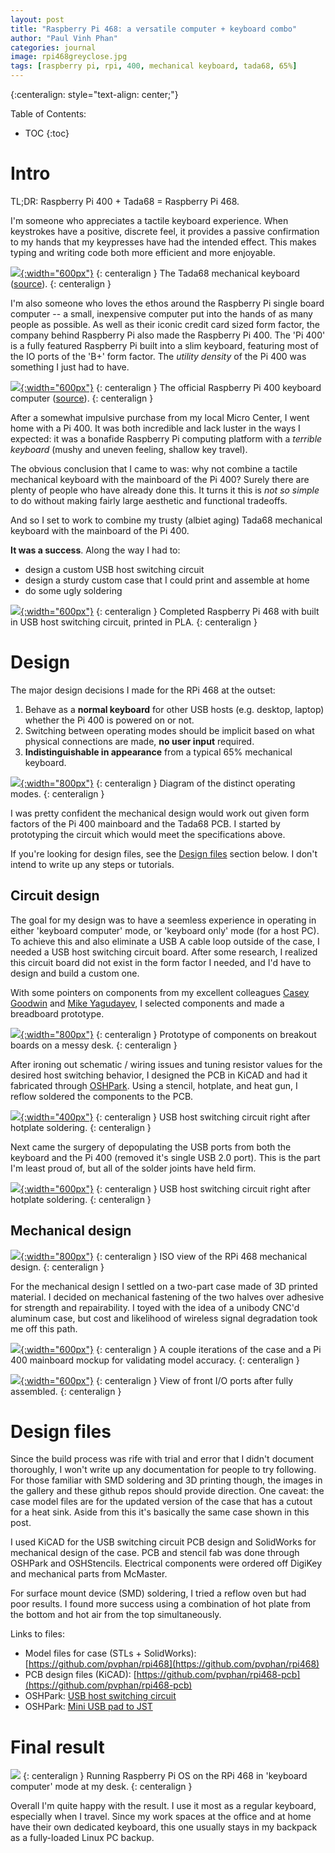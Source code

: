 ```yaml
---
layout: post
title: "Raspberry Pi 468: a versatile computer + keyboard combo"
author: "Paul Vinh Phan"
categories: journal
image: rpi468greyclose.jpg
tags: [raspberry pi, rpi, 400, mechanical keyboard, tada68, 65%]
---
```


{:centeralign: style="text-align: center;"}

Table of Contents:
* TOC
{:toc}

# Intro

TL;DR: Raspberry Pi 400 + Tada68 = Raspberry Pi 468.

I'm someone who appreciates a tactile keyboard experience.
When keystrokes have a positive, discrete feel, it provides a passive confirmation to my hands that my keypresses have had the intended effect.
This makes typing and writing code both more efficient and more enjoyable.

[![](assets/img/2023-01-16-keyboard-computer-rpi468/tada68.jpg){:width="600px"}](assets/img/2023-01-16-keyboard-computer-rpi468/tada68.jpg)
{: centeralign }
The Tada68 mechanical keyboard ([source](https://www.aliexpress.com/i/2251832803921519.html?gatewayAdapt=4itemAdapt)).
{: centeralign }

I'm also someone who loves the ethos around the Raspberry Pi single board computer -- a small, inexpensive computer put into the hands of as many people as possible.
As well as their iconic credit card sized form factor, the company behind Raspberry Pi also made the Raspberry Pi 400.
The 'Pi 400' is a fully featured Raspberry Pi built into a slim keyboard, featuring most of the IO ports of the 'B+' form factor.
The *utility density* of the Pi 400 was something I just had to have.

[![](assets/img/2023-01-16-keyboard-computer-rpi468/pi400.jpg){:width="600px"}](assets/img/2023-01-16-keyboard-computer-rpi468/pi400.jpg)
{: centeralign }
The official Raspberry Pi 400 keyboard computer ([source](https://www.raspberrypi.com/products/raspberry-pi-400/)).
{: centeralign }

After a somewhat impulsive purchase from my local Micro Center, I went home with a Pi 400.
It was both incredible and lack luster in the ways I expected: it was a bonafide Raspberry Pi computing platform with a *terrible keyboard* (mushy and uneven feeling, shallow key travel).

The obvious conclusion that I came to was: why not combine a tactile mechanical keyboard with the mainboard of the Pi 400?
Surely there are plenty of people who have already done this.
It turns it this is *not so simple* to do without making fairly large aesthetic and functional tradeoffs.

And so I set to work to combine my trusty (albiet aging) Tada68 mechanical keyboard with the mainboard of the Pi 400.

**It was a success**. Along the way I had to:
- design a custom USB host switching circuit
- design a sturdy custom case that I could print and assemble at home
- do some ugly soldering

[![](assets/img/2023-01-16-keyboard-computer-rpi468/PXL_20220828_195414086.jpg){:width="600px"}](assets/img/2023-01-16-keyboard-computer-rpi468/PXL_20220828_195414086.jpg)
{: centeralign }
Completed Raspberry Pi 468 with built in USB host switching circuit, printed in PLA.
{: centeralign }


# Design

The major design decisions I made for the RPi 468 at the outset:
1. Behave as a **normal keyboard** for other USB hosts (e.g. desktop, laptop) whether the Pi 400 is powered on or not.
2. Switching between operating modes should be implicit based on what physical connections are made, **no user input** required.
3. **Indistinguishable in appearance** from a typical 65% mechanical keyboard.

[![](assets/img/2023-01-16-keyboard-computer-rpi468/operatingmodes.png){:width="800px"}](assets/img/2023-01-16-keyboard-computer-rpi468/operatingmodes.png)
{: centeralign }
Diagram of the distinct operating modes.
{: centeralign }

I was pretty confident the mechanical design would work out given form factors of the Pi 400 mainboard and the Tada68 PCB.
I started by prototyping the circuit which would meet the specifications above.

If you're looking for design files, see the [Design files](#design-files) section below. I don't intend to write up any steps or tutorials.


## Circuit design

The goal for my design was to have a seemless experience in operating in either 'keyboard computer' mode, or 'keyboard only' mode (for a host PC).
To achieve this and also eliminate a USB A cable loop outside of the case, I needed a USB host switching circuit board.
After some research, I realized this circuit board did not exist in the form factor I needed, and I'd have to design and build a custom one.

With some pointers on components from my excellent colleagues [Casey Goodwin](https://www.linkedin.com/in/charles-goodwin-b82395/) and [Mike Yagudayev](https://www.linkedin.com/in/michael-yagudayev-033b964b/), I selected components and made a breadboard prototype.

[![](assets/img/2023-01-16-keyboard-computer-rpi468/PXL_20220807_233444819.jpg){:width="800px"}](assets/img/2023-01-16-keyboard-computer-rpi468/PXL_20220807_233444819.jpg)
{: centeralign }
Prototype of components on breakout boards on a messy desk.
{: centeralign }

After ironing out schematic / wiring issues and tuning resistor values for the desired host switching behavior, I designed the PCB in KiCAD and had it fabricated through [OSHPark](https://oshpark.com/).
Using a stencil, hotplate, and heat gun, I reflow soldered the components to the PCB.

[![](assets/img/2023-01-16-keyboard-computer-rpi468/PXL_20220802_015153919.jpg){:width="400px"}](assets/img/2023-01-16-keyboard-computer-rpi468/PXL_20220802_015153919.jpg)
{: centeralign }
USB host switching circuit right after hotplate soldering.
{: centeralign }

Next came the surgery of depopulating the USB ports from both the keyboard and the Pi 400 (removed it's single USB 2.0 port).
This is the part I'm least proud of, but all of the solder joints have held firm.

[![](assets/img/2023-01-16-keyboard-computer-rpi468/PXL_20220828_190946697.jpg){:width="600px"}](assets/img/2023-01-16-keyboard-computer-rpi468/PXL_20220828_190946697.jpg)
{: centeralign }
USB host switching circuit right after hotplate soldering.
{: centeralign }


## Mechanical design

[![](assets/img/2023-01-16-keyboard-computer-rpi468/rpi468-iso-top.png){:width="800px"}](assets/img/2023-01-16-keyboard-computer-rpi468/rpi468-iso-top.png)
{: centeralign }
ISO view of the RPi 468 mechanical design.
{: centeralign }


For the mechanical design I settled on a two-part case made of 3D printed material.
I decided on mechanical fastening of the two halves over adhesive for strength and repairability.
I toyed with the idea of a unibody CNC'd aluminum case, but cost and likelihood of wireless signal degradation took me off this path.

[![](assets/img/2023-01-16-keyboard-computer-rpi468/PXL_20220828_212318851.jpg){:width="600px"}](assets/img/2023-01-16-keyboard-computer-rpi468/PXL_20220828_212318851.jpg)
{: centeralign }
A couple iterations of the case and a Pi 400 mainboard mockup for validating model accuracy.
{: centeralign }

[![](assets/img/2023-01-16-keyboard-computer-rpi468/PXL_20220828_195337434.jpg){:width="600px"}](assets/img/2023-01-16-keyboard-computer-rpi468/PXL_20220828_195337434.jpg)
{: centeralign }
View of front I/O ports after fully assembled.
{: centeralign }


# Design files

Since the build process was rife with trial and error that I didn't document thoroughly, I won't write up any documentation for people to try following.
For those familiar with SMD soldering and 3D printing though, the images in the gallery and these github repos should provide direction.
One caveat: the case model files are for the updated version of the case that has a cutout for a heat sink.
Aside from this it's basically the same case shown in this post.

I used KiCAD for the USB switching circuit PCB design and SolidWorks for mechanical design of the case.
PCB and stencil fab was done through OSHPark and OSHStencils.
Electrical components were ordered off DigiKey and mechanical parts from McMaster.

For surface mount device (SMD) soldering, I tried a reflow oven but had poor results.
I found more success using a combination of hot plate from the bottom and hot air from the top simultaneously.

Links to files:
- Model files for case (STLs + SolidWorks): [https://github.com/pvphan/rpi468](https://github.com/pvphan/rpi468)
- PCB design files (KiCAD): [https://github.com/pvphan/rpi468-pcb](https://github.com/pvphan/rpi468-pcb)
- OSHPark: [USB host switching circuit](https://oshpark.com/shared_projects/PfGfJg1X)
- OSHPark: [Mini USB pad to JST](https://oshpark.com/shared_projects/LUSGZfi8)


# Final result

[![](assets/img/2023-01-16-keyboard-computer-rpi468/PXL_20220828_194531996.jpg)](assets/img/2023-01-16-keyboard-computer-rpi468/PXL_20220828_194531996.jpg)
{: centeralign }
Running Raspberry Pi OS on the RPi 468 in 'keyboard computer' mode at my desk.
{: centeralign }

Overall I'm quite happy with the result.
I use it most as a regular keyboard, especially when I travel.
Since my work spaces at the office and at home have their own dedicated keyboard, this one usually stays in my backpack as a fully-loaded Linux PC backup.
